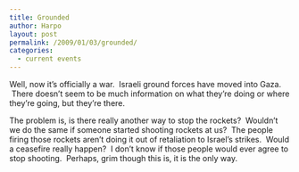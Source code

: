 ```yaml
---
title: Grounded
author: Harpo
layout: post
permalink: /2009/01/03/grounded/
categories:
  - current events
---
```

Well, now it&#8217;s officially a war.  Israeli ground forces have moved into Gaza.  There doesn&#8217;t seem to be much information on what they&#8217;re doing or where they&#8217;re going, but they&#8217;re there.

The problem is, is there really another way to stop the rockets?  Wouldn&#8217;t we do the same if someone started shooting rockets at us?  The people firing those rockets aren&#8217;t doing it out of retaliation to Israel&#8217;s strikes.  Would a ceasefire really happen?  I don&#8217;t know if those people would ever agree to stop shooting.  Perhaps, grim though this is, it is the only way.